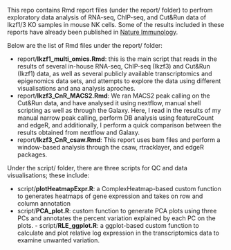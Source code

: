 This repo contains Rmd report files (under the report/ folder) to perfrom exploratory data analysis of RNA-seq, ChIP-seq, and Cut&Run data of Ikzf1/3 KO samples in mouse NK cells. Some of the results included in these reports have already been published in [Nature Immunology](https://www.nature.com/articles/s41590-023-01718-4).   

Below are the list of Rmd files under the report/ folder:
- report/**Ikzf1_multi_omics.Rmd**: this is the main script that reads in the results of several in-house RNA-seq, ChIP-seq (Ikzf3) and Cut&Run (Ikzf1) data, as well as several publicly available transcriptomics and epigenomics data sets, and attempts to explore the data using different visualisations and ana analysis aproches.
- report/**Ikzf3_CnR_MACS2.Rmd**: We ran MACS2 peak calling on the Cut&Run data, and have analysed it using nextflow, manual shell scripting as well as through the Galaxy. Here, I read in the results of my manual narrow peak calling, perform DB analysis using featureCount and edgeR, and additionally, I perform a quick comparison between the results obtained from nextflow and Galaxy.
- report/**Ikzf3_CnR_csaw.Rmd**: This report uses bam files and perform a window-based analysis through the csaw, rtracklayer, and edgeR packages.

Under the script/ folder, there are three scripts for QC and data visualisations; these include:
- script/**plotHeatmapExpr.R**: a ComplexHeatmap-based custom function to generates heatmaps of gene expression and takes on row and column annotation
- script/**PCA_plot.R**: custom function to generate PCA plots using three PCs and annotates the percent variation explained by each PC on the plots. - script/**RLE_ggplot.R**: a ggplot-based custom function to calculate and plot relative log expression in the transcriptomics data to examine unwanted variation. 

